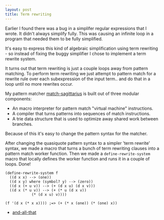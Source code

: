 ```yaml
---
layout: post
title: Term rewriting
---
```


Earlier I found there was a bug in a simplifer regular expressions that I wrote. It didn't always simplify fully. This was causing an infinite loop in a program that needed them to be fully simplified.

It's easy to express this kind of algebraic simplification using term rewriting - so instead of fixing the buggy simplifier I chose to implement a term rewrite system.

It turns out that term rewriting is just a couple loops away from pattern matching. To perform term rewriting we just attempt to pattern match for a rewrite rule over each subexpression of the input term.. and do that in a loop until no more rewrites occur.

My pattern matcher [match-sagittarius](https://github.com/orchid-hybrid/match-sagittarius/tree/master/match) is built out of three modular components:

* An macro interpreter for pattern match "virtual machine" instructions.
* A compiler that turns patterns into sequences of match instructions.
* A trie data structure that is used to optimize away shared work between branches.

Because of this it's easy to change the pattern syntax for the matcher.

After changing the quasiquote pattern syntax to a simpler 'term rewrite' syntax, we made a macro that turns a bunch of term rewriting clauses into a pattern match worker function. Then we made a `define-rewrite-system` macro that locally defines the worker function and runs it in a couple of loops. Done!

```
(define-rewrite-system f
  ((d x x) --> (one))
  ((d x y) where (symbol? y) --> (zero))
  ((d x (+ u v)) --> (+ (d x u) (d x v)))
  ((d x (* u v)) --> (+ (* u (d x v))
			(* (d x u) v))))

(f '(d x (* x x)))) ;=> (+ (* x (one)) (* (one) x))
```

* [and-all-that](https://github.com/orchid-hybrid/and-all-that)
